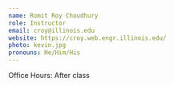 ```yaml
---
name: Romit Roy Choudhury
role: Instructor
email: croy@illinois.edu
website: https://croy.web.engr.illinois.edu/
photo: kevin.jpg
pronouns: He/Him/His
---
```


Office Hours: After class